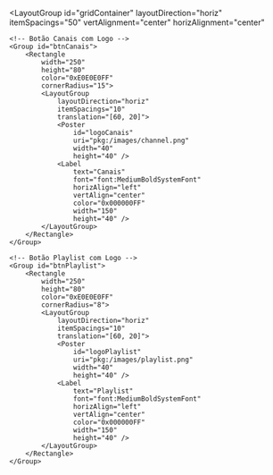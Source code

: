  <LayoutGroup
    id="gridContainer"
    layoutDirection="horiz"
    itemSpacings="50"
    vertAlignment="center"
    horizAlignment="center"
>

    <!-- Botão Canais com Logo -->
    <Group id="btnCanais">
        <Rectangle
            width="250"
            height="80"
            color="0xE0E0E0FF"
            cornerRadius="15">
            <LayoutGroup
                layoutDirection="horiz"
                itemSpacings="10"
                translation="[60, 20]">
                <Poster
                    id="logoCanais"
                    uri="pkg:/images/channel.png"
                    width="40"
                    height="40" />
                <Label
                    text="Canais"
                    font="font:MediumBoldSystemFont"
                    horizAlign="left"
                    vertAlign="center"
                    color="0x000000FF"
                    width="150"
                    height="40" />
            </LayoutGroup>
        </Rectangle>
    </Group>

    <!-- Botão Playlist com Logo -->
    <Group id="btnPlaylist">
        <Rectangle
            width="250"
            height="80"
            color="0xE0E0E0FF"
            cornerRadius="8">
            <LayoutGroup
                layoutDirection="horiz"
                itemSpacings="10"
                translation="[60, 20]">
                <Poster
                    id="logoPlaylist"
                    uri="pkg:/images/playlist.png"
                    width="40"
                    height="40" />
                <Label
                    text="Playlist"
                    font="font:MediumBoldSystemFont"
                    horizAlign="left"
                    vertAlign="center"
                    color="0x000000FF"
                    width="150"
                    height="40" />
            </LayoutGroup>
        </Rectangle>
    </Group>
</LayoutGroup>